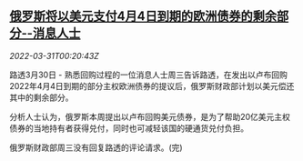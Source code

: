 <!--1648686663000-->
[俄罗斯将以美元支付4月4日到期的欧洲债券的剩余部分--消息人士](https://cn.reuters.com/article/russia-bonds-dollar-payment-sources-0330-idCNKCS2LS00X)
------

<div><i>2022-03-31T00:20:43Z</i></div><p>路透3月30日 - 熟悉回购过程的一位消息人士周三告诉路透，在发出以卢布回购2022年4月4日到期的部分主权欧洲债券的提议后，俄罗斯财政部计划以美元偿还其中的剩余部分。</p><p>分析人士认为，俄罗斯本周提出以卢布回购美元债券，是为了帮助20亿美元主权债券的当地持有者获得兑付，同时也可减轻该国的硬通货兑付负担。</p><p>俄罗斯财政部周三没有回复路透的评论请求。(完)</p>
